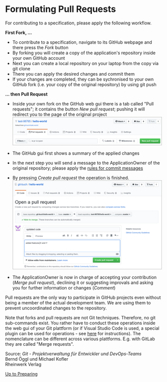 # Formulating Pull Requests

For contributing to a specification, please apply the following workflow.

**First Fork, ...**

* To contribute to a specification, navigate to its GitHub webpage and there press the *Fork* button
* By forking you will create a copy of the application's repository inside your own GitHub account
* Next you can create a local repository on your laptop from the copy via git clone
* There you can apply the desired changes and commit them
* If your changes are completed, they can be sychronised to your own GitHub fork (i.e. your copy of the original repository) by using git push

**... then Pull Request**

* Inside your own fork on the GitHub web gui there is a tab called "Pull requests"; it contains the button *New pull request*; pushing it will redirect you to the page of the original project  
    ![NewPullRequestButton](./pictures/NewPullRequestButton.png)

* The GitHub gui first shows a summary of the applied changes
* In the next step you will send a message to the ApplicationOwner of the original repository; please apply the [rules for commit messages](../FormulatingCommitMessages/FormulatingCommitMessages.md)
* By pressing *Create pull request* the operation is finished.  
    ![CreatePullRequestButton](./pictures/CreatePullRequestButton.png)

* The ApplicationOwner is now in charge of accepting your contribution (*Merge pull request*), declining it or suggesting improvals and asking you for further information or changes (*Comment*)

Pull requests are the only way to participate in GitHub projects even without being a member of the actual development team. We are using them to prevent uncoordinated changes to the repository.

Note that forks and pull requests are not Git techniques. Therefore, no git sub-commands exist. You rather have to conduct these operations inside the web gui of your Git plattform (or if Visual Studio Code is used, a special plugin can be used for operations - see [here](../VSCode2GitHub/VSCode2GitHub.md) for instructions). The nomenclature can be different across various plattforms. E.g. with GitLab they are called "Merge requests".  

Source: 
_Git - Projektverwaltung für Entwickler und DevOps-Teams_  
Bernd Öggl und Michael Kofler  
Rheinwerk Verlag

[Up to Preparing](../PreparingSpecifying.md)
